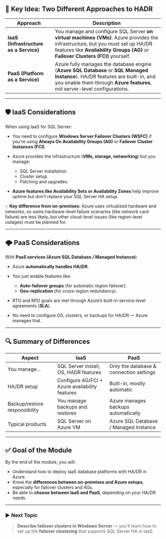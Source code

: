 ## 🔑 **Key Idea: Two Different Approaches to HADR**

| Approach                               | Description                                                                                                                                                                                                         |
| -------------------------------------- | ------------------------------------------------------------------------------------------------------------------------------------------------------------------------------------------------------------------- |
| **IaaS (Infrastructure as a Service)** | You manage and configure SQL Server **on virtual machines (VMs)**. Azure provides the infrastructure, but you must set up HA/DR features like **Availability Groups (AG)** or **Failover Clusters (FCI)** yourself. |
| **PaaS (Platform as a Service)**       | Azure fully manages the database engine (**Azure SQL Database** or **SQL Managed Instance**). HA/DR features are built-in, and you enable them through **Azure features**, not server-level configurations.         |

---

## 🛡️ **IaaS Considerations**

When using IaaS for SQL Server:

- You need to configure **Windows Server Failover Clusters (WSFC)** if you're using **Always On Availability Groups (AG)** or **Failover Cluster Instances (FCI)**.
- Azure provides the infrastructure (**VMs, storage, networking**) but you manage:

  - SQL Server installation.
  - Cluster setup.
  - Patching and upgrades.

- **Azure features like Availability Sets or Availability Zones** help improve uptime but don’t replace your SQL Server HA setup.

💡 **Key difference from on-premises:**
Azure uses virtualized hardware and networks, so some hardware-level failure scenarios (like network card failure) are less likely, but other cloud-level issues (like region-level outages) must be planned for.

---

## 🌩️ **PaaS Considerations**

With **PaaS services (Azure SQL Database / Managed Instance):**

- Azure **automatically handles HA/DR**.
- You just enable features like:

  - **Auto-failover groups** (for automatic region failover).
  - **Geo-replication** (for cross-region redundancy).

- RTO and RPO goals are met through Azure’s built-in service-level agreements (**SLA**).
- No need to configure OS, clusters, or backups for HA/DR — Azure manages that.

---

## 🔍 **Summary of Differences**

| Aspect                        | IaaS                                           | PaaS                                    |
| ----------------------------- | ---------------------------------------------- | --------------------------------------- |
| You manage...                 | SQL Server install, OS, HADR features          | Only the database & connection settings |
| HA/DR setup                   | Configure AG/FCI + Azure availability features | Built-in, mostly automatic              |
| Backup/restore responsibility | You manage backups and restores                | Azure manages backups automatically     |
| Typical products              | SQL Server on Azure VM                         | Azure SQL Database / Managed Instance   |

---

## ✅ **Goal of the Module**

By the end of the module, you will:

- Understand how to deploy IaaS database platforms with HA/DR in Azure.
- Know the **differences between on-premises and Azure setups**, especially for failover clusters and AGs.
- Be able to **choose between IaaS and PaaS**, depending on your HA/DR needs.

---

### ▶️ Next Topic

> **Describe failover clusters in Windows Server** — you'll learn how to set up the **failover clustering** that supports SQL Server HA in IaaS.
